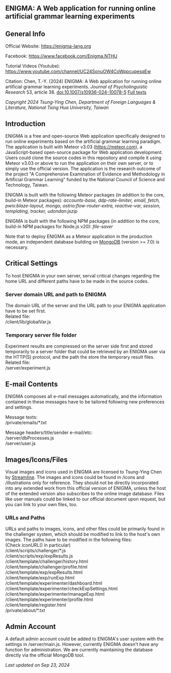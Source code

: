 <article>
	<h1>ENIGMA: A Web application for running online artificial grammar learning experiments</h1>
	<section>
		<h2>General Info</h2>
		<p>Official Website: <a href="https://enigma-lang.org" target="_blank">https://enigma-lang.org</a></p>
		<p>Facebook: <a href="https://www.facebook.com/Enigma.NTHU" target="_blank">https://www.facebook.com/Enigma.NTHU</a></p>
		<p>Tutorial Videos (Youtube): <a href="https://www.youtube.com/channel/UC24SonuOW4CoWppcupesqEw" target="_blank">https://www.youtube.com/channel/UC24SonuOW4CoWppcupesqEw</a></p>
		<p>Citation: Chen, T.-Y. (2024) ENIGMA: A Web application for running online artificial grammar learning experiments. <cite>Journal of Psycholinguistic Research</cite> 53, article 38. <a href="https://doi.org/10.1007/s10936-024-10078-5" target="_blank">doi:10.1007/s10936-024-10078-5</a> <a href="https://rdcu.be/dFGsj" target="_blank">Full texts</a></p>
		<p><em>Copyright 2024 Tsung-Ying Chen, Department of Foreign Languages & Literature, National Tsing Hua University, Taiwan</em></p>
	</section>
	<section>
		<h2>Introduction</h2>
		<p>ENIGMA is a free and open-source Web application specifically designed to run online experiments based on the artificial grammar learning paradigm. The application is built with Meteor v3.03 (<a href="https://meteor.com" target="_blank">https://meteor.com</a>), a JavaScript-based open-source package for Web application development. Users could clone the source codes in this repository and compile it using Meteor v3.03 or above to run the application on their own server, or to simply use the official version. The application is the research outcome of the project "A Comprehensive Examination of Evidence and Methodology in Artificial Grammar Learning" funded by the National Council of Science and Technology, Taiwan.</p>
		<p>ENIGMA is built with the following Meteor packages (in addition to the core, build-in Meteor packages): <em>accounts-base, ddp-rate-limiter, email, fetch, pwix:blaze-layout, mongo, ostrio:flow-router-extra, reactive-var, session, templating, tracker, udondan:jszip</em></p>
		<p>ENIGMA is built with the following NPM packages (in addition to the core, build-in NPM packages for Node.js v20): <em>file-saver</em></p>
		<p>Note that to deploy ENIGMA as a Meteor application in the production mode, an independent database building on <a href="https://www.mongodb.com/" target="_blank">MongoDB</a> (version >= 7.0) is necessary.</p>
	</section>
	<section>
		<h2>Critical Settings</h2>
		<p>To host ENIGMA in your own server, serval critical changes regarding the home URL and different paths have to be made in the source codes.</p>
		<h3>Server domain URL and path to ENIGMA</h3>
		<p>The domain URL of the server and the URL path to your ENIGMA application have to be set first.<br/>
			Related file:<br/>
			/client/lib/globalVar.js
		</p>
		<h3>Temporary server file folder</h3>
		<p>Experiment results are compressed on the server side first and stored temporarily to a server folder that could be retrieved by an ENIGMA user via the HTTP(S) protocol, and the path the store the temporary result files.<br/>
			Related file:<br/>
			/server/experiment.js
		</p>
	</section>
	<section>
		<h2>E-mail Contents</h2>
		<p>ENIGMA composes all e-mail messages automatically, and the information contained in these messages have to be tailored following new preferences and settings.</p>
		<p>Message texts:<br/>
			/private/emails/*.txt
		</p>
		<p>
			Message headers/title/sender e-mail/etc:<br/>
			/server/dbProcesses.js<br/>
			/server/user.js
		</p>
	</section>
	<section>
		<h2>Images/Icons/Files</h2>
		<p>Visual images and icons used in ENIGMA are licensed to Tsung-Ying Chen by <a href="https://www.streamlinehq.com/" target="_blank">Streamline</a>. The images and icons could be found in /icons and /illustrations only for reference. They should not be directly incorporated into any extended work from this official version of ENIGMA, unless the host of the extended version also subscribes to the online image database. Files like user manuals could be linked to our official document upon request, but you can link to your own files, too.</p>
		<h3>URLs and Paths</h3>
		<p>URLs and paths to images, icons, and other files could be primarily found in the challenger system, which should be modified to link to the host's own images. The paths have to be modified in the following files:<br/>
			(Check iconURL() in particular)<br/>
			/client/scripts/challenger/*.js<br/>
			/client/scripts/exp/expResults.js<br/>
			/client/template/challenger/history.html<br/>
			/client/template/challenger/profile.html<br/>
			/client/template/exp/expResults.html<br/>
			/client/template/exp/runExp.html<br/>
			/client/template/experimenter/dashboard.html<br/>
			/client/template/experimenter/checkExpSettings.html<br/>
			/client/template/experimenter/manageExp.html<br/>
			/client/template/experimenter/profile.html<br/>
			/client/template/register.html<br/>
			/private/about/*.txt
		</p>
	</section>
	<section>
		<h2>Admin Account</h2>
		<p>A default admin account could be added to ENIGMA's user system with the settings in /server/main.js. However, currently ENIGMA doesn't have any function for administration. We are currently maintaining the database directly via the official MongoDB tool.</p>
	</section>
	<section>
		<p><em>Last updated on Sep 23, 2024</em></p>
	</section>
</article>